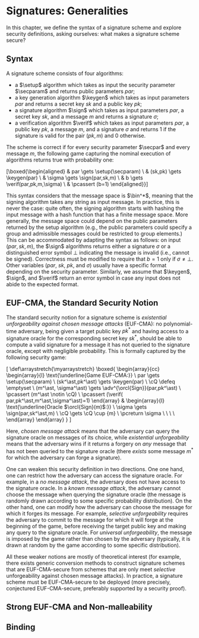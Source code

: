 # Signatures: Generalities

In this chapter, we define the syntax of a signature scheme and explore security definitions, asking ourselves: what makes a signature scheme secure?

## Syntax

A signature scheme consists of four algorithms:

- a $\setup$ algorithm which takes as input the security parameter $\secparam$ and returns public parameters $par$;
- a key generation algorithm $\keygen$ which takes as input parameters $par$ and returns a secret key $sk$ and a public key $pk$;
- a signature algorithm $\sign$ which takes as input parameters $par$, a secret key $sk$, and a message $m$ and returns a signature $\sigma$;
- a verification algorithm $\verif$ which takes as input parameters $par$, a public key $pk$, a message $m$, and a signature $\sigma$ and returns $1$ if the signature is valid for the pair $(pk,m)$ and $0$ otherwise.

The scheme is correct if for every security parameter $\secpar$ and every message $m$, the following game capturing the nominal execution of algorithms returns true with probability one:

\[\boxed{\begin{aligned}
 & par \gets \setup(\secparam) \\
 & (sk,pk) \gets \keygen(par) \\
 & \sigma \gets \sign(par,sk,m) \\
 & b \gets \verif(par,pk,m,\sigma) \\
 & \pcassert (b=1)
\end{aligned}}\]

This syntax considers that the message space is $\bin^*$, meaning that the signing algorithm takes any string as input message.
In practice, this is never the case: quite often, the signing algorithm starts with hashing the input message with a hash function that has a finite message space.
More generally, the message space could depend on the public parameters returned by the setup algorithm (e.g., the public parameters could specify a group and admissible messages could be restricted to group elements.)
This can be accommodated by adapting the syntax as follows: on input $(par, sk, m)$, the $\sign$ algorithms returns either a signature $\sigma$ or a distinguished error symbol $\bot$ indicating the message is invalid (i.e., cannot be signed).
Correctness must be modified to require that $b=1$ only if $\sigma \neq \bot$.
Other variables ($par$, $sk$, $pk$, and $\sigma$) usually have a specific format depending on the security parameter.
Similarly, we assume that $\keygen$, $\sign$, and $\verif$ return an error symbol in case any input does not abide to the expected format.

## EUF-CMA, the Standard Security Notion

The standard security notion for a signature scheme is *existential unforgeability against chosen message attacks* (EUF-CMA): no polynomial-time adversary, being given a target public key $pk^*$ and having access to a signature oracle for the corresponding secret key $sk^*$, should be able to compute a valid signature for a message it has not queried to the signature oracle, except with negligible probability.
This is formally captured by the following security game:

\[
 \def\arraystretch{\myarraystretch}
 \boxed{
 \begin{array}{cc}
  \begin{array}{l}
   \text{\underline{Game EUF-CMA:}} \\
   par \gets \setup(\secparam) \\
   (sk^\ast,pk^\ast) \gets \keygen(par) \\
   \cQ \defeq \emptyset \\
   (m^\ast, \sigma^\ast) \gets \adv^{\orcl{Sign}}(par,pk^\ast) \\
   \pcassert (m^\ast \notin \cQ) \\
   \pcassert (\verif( par,pk^\ast,m^\ast,\sigma^\ast)=1)
  \end{array}
  &
  \begin{array}{l}
   \text{\underline{Oracle $\orcl{Sign}(m)$:}} \\
   \sigma \gets \sign(par,sk^\ast,m) \\
   \cQ \gets \cQ \cup \{m\} \\
   \pcreturn \sigma \\ \\ \\ \\
  \end{array}
 \end{array}
 }
\]

Here, *chosen message attack* means that the adversary can query the signature oracle on messages of its choice, while *existential unforgeability* means that the adversary wins if it returns a forgery on *any* message that has not been queried to the signature oracle (there *exists* some message $m^*$ for which the adversary can forge a signature).

One can weaken this security definition in two directions.
One one hand, one can restrict how the adversary can access the signature oracle.
For example, in a *no message attack*, the adversary does not have access to the signature oracle.
In a *known message attack*, the adversary cannot choose the message when querying the signature oracle (the message is randomly drawn according to some specific probability distribution).
On the other hand, one can modify how the adversary can choose the message for which it forges its message.
For example, *selective unforgeability* requires the adversary to commit to the message for which it will forge at the beginning of the game, before receiving the target public key and making any query to the signature oracle.
For *universal unforgeability*, the message is imposed by the game rather than chosen by the adversary (typically, it is drawn at random by the game according to some specific distribution).

All these weaker notions are mostly of theoretical interest (for example, there exists generic conversion methods to construct signature schemes that are EUF-CMA-secure from schemes that are only meet *selective* unforgeability against chosen message attacks).
In practice, a signature scheme must be EUF-CMA-secure to be deployed (more precisely, conjectured EUF-CMA-secure, preferably supported by a security proof).

## Strong EUF-CMA and Non-malleability

## Binding
